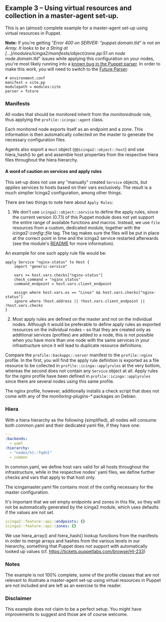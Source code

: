 ## Example 3 – Using virtual resources and collection in a master-agent set-up.

This is an (almost) complete example for a master-agent set-up using virtual resources in Puppet.

__Note:__ If you're getting "_Error 400 on SERVER: "puppet.domain.tld" is not an Array. It looks to be a String at […]/modules/icinga2/manifests/object/zone.pp:51 on node node.domain.tld_" issues while applying this configuration on your nodes, you're most likely running into a [known bug in the Puppet parser](https://tickets.puppetlabs.com/browse/PUP-1299). In order to make this work, you will need to switch to the [Future Parser](https://docs.puppet.com/puppet/3.8/experiments_future.html):


```
# environment.conf
manifest = site.pp
modulepath = modules:site
parser = future
```

### Manifests

All nodes that should be monitored inherit from the _monitorednode_ role, thus applying the `profile::icinga::agent` class.

Each monitored node exports itself as an endpoint and a zone. This information is then automatically collected on the master to generate the necessary configuration files.

Agents also export a `Host` object (`@@icinga2::object::host`) and use hiera_hash() to get and assemble host properties from the respective hiera files throughout the hiera hierarchy.

#### A word of caution on services and apply rules

This set-up does not use any "manually" created `Service` objects, but _applies_ services to hosts based on their vars exclusively. The result is a much simplier Icinga2 configuration, among other things.

There are two things to note here about `Apply Rules`:

1. We don't use `icinga2::object::service` to define the apply rules, since the current version (0.7.1) of this Puppet module does not yet support the entire range of available functions and macros. Instead, we use `file` resources from a custom, dedicated module, together with the _icinga2::config::file_ tag. The tag makes sure the files will be put in place at the correct point in time and the icinga2 service restarted afterwards (see the module's [README](https://github.com/Icinga/puppet-icinga2#custom-configuration) for more information).

An example for one such apply rule file would be:

```
apply Service "nginx-status" to Host {
    import "generic-service"

    vars += host.vars.checks["nginx-status"]
    check_command = "nginx_status"
    command_endpoint = host.vars.client_endpoint

    assign where host.vars.os == "Linux" && host.vars.checks["nginx-status"]
    ignore where !host.address || !host.vars.client_endpoint || !host.vars.checks
}
```

2. Most apply rules are defined on the master and not on the individual nodes. Although it would be preferable to define apply rules as exported resources on the individual nodes – so that they are created only as additional services (profiles) are added to a node, this is not possible when you have more than one node with the same services in your infrastructure since it will lead to duplicate resource definitions.

Compare the `profile::backuppc::server` manifest to the `profile::nginx` profile. In the first, you will find the apply rule definition is exported as a file resource to be collected in `profile::icinga::applyrules` at the very bottom, whereas the second does not contain any `Service` object at all.
Apply rules for the _nginx_ profile have been defined in `profile::icinga::applyrules` since there are several nodes using this same profile.

The nginx profile, however, additionally installs a check script that does not come with any of the _monitoring-plugins-*_ packages on Debian.

### Hiera

With a hiera hierarchy as the following (simplified), all nodes will consume both common.yaml and their dedicated yaml file, if they have one:

```yaml
---
:backends:
  - yaml
:hierarchy:
  - "nodes/%{::fqdn}"
  - common
```

In common.yaml, we define host vars valid for all hosts throughout the infrastructure, while in the respective nodes' yaml files, we define further checks and vars that apply to that host only.

The icingamaster.yaml file contains most of the config necessary for the master configuration.

It's important that we set empty endpoints and zones in this file, so they will not be automatically generated by the icinga2 module, which uses defaults if the values are not set.

```yaml
icinga2::feature::api::endpoints: {}
icinga2::feature::api::zones: {}
```

We use hiera_array() and hiera_hash() lookup functions from the manifests in order to merge arrays and hashes from the various levels in our hierarchy, something that Puppet does not support with automatically looked up values (cf. https://tickets.puppetlabs.com/browse/HI-233)

### Notes

The example is not 100% complete, some of the profile classes that are not relevant to illustrate a master-agent set-up using virtual resources in Puppet are not included and are left as an exercise to the reader.

### Disclaimer

This example does not claim to be a perfect setup. You might have improvements to suggest and those are of course welcome.
